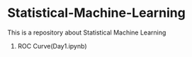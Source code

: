 # Statistical-Machine-Learning
This is a repository about Statistical Machine Learning

1. ROC Curve(Day1.ipynb)
